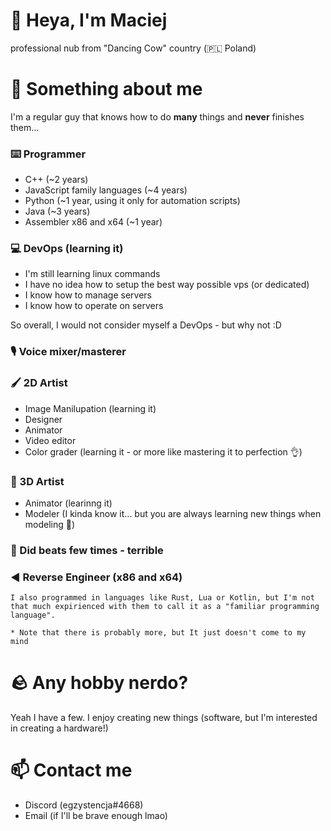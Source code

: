 # 👋 Heya, I'm Maciej
professional nub from "Dancing Cow" country (🇵🇱 Poland)

# 🔭 Something about me
I'm a regular guy that knows how to do **many** things and **never** finishes them...

### ⌨️ Programmer
- C++ (~2 years)
- JavaScript family languages (~4 years)
- Python (~1 year, using it only for automation scripts)
- Java (~3 years)
- Assembler x86 and x64 (~1 year)

### 💻 DevOps (learning it)
- I'm still learning linux commands
- I have no idea how to setup the best way possible vps (or dedicated)
- I know how to manage servers
- I know how to operate on servers

So overall, I would not consider myself a DevOps - but why not :D

### 🎙️ Voice mixer/masterer

### 🖌️ 2D Artist
* Image Manilupation (learning it)
* Designer
* Animator
* Video editor
* Color grader (learning it - or more like mastering it to perfection 👌)

### 🧱 3D Artist
* Animator (learinng it)
* Modeler (I kinda know it... but you are always learning new things when modeling 🤣)

### 🎵 Did beats few times - terrible

### ◀️ Reverse Engineer (x86 and x64)

``I also programmed in languages like Rust, Lua or Kotlin, but I'm not that much expirienced with them to call it as a "familiar programming language".``

``* Note that there is probably more, but It just doesn't come to my mind``

# 🪨 Any hobby nerdo?
Yeah I have a few. I enjoy creating new things (software, but I'm interested in creating a hardware!)

# 📫 Contact me
- Discord (egzystencja#4668)
- Email (if I'll be brave enough lmao)
